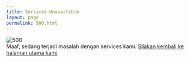 ```yaml
---
title: Services Unavailable
layout: page
permalink: 500.html
---
```

<div class="row">
    <div class="col-12 col-center">
    <img src="https://res.cloudinary.com/sr168/image/upload/v1595219694/Kia/static/500.jpg" alt="500">
    </div>
    <div class="col-12 col-center">
        Maaf, sedang terjadi masalah dengan services kami. 
        <a href="{{ config.url }}">Silakan kembali ke halaman utama kami</a>
    </div>
</div>